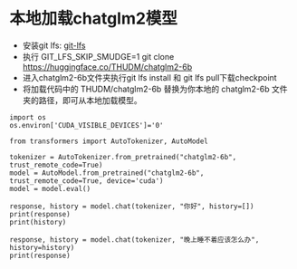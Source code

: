 # 本地加载chatglm2模型
- 安装git lfs: [git-lfs](https://docs.github.com/zh/repositories/working-with-files/managing-large-files/installing-git-large-file-storage)
- 执行  GIT_LFS_SKIP_SMUDGE=1 git clone https://huggingface.co/THUDM/chatglm2-6b
- 进入chatglm2-6b文件夹执行git lfs install 和 git lfs pull下载checkpoint
- 将加载代码中的 THUDM/chatglm2-6b 替换为你本地的 chatglm2-6b 文件夹的路径，即可从本地加载模型。

```
import os
os.environ['CUDA_VISIBLE_DEVICES']='0'

from transformers import AutoTokenizer, AutoModel

tokenizer = AutoTokenizer.from_pretrained("chatglm2-6b", trust_remote_code=True)
model = AutoModel.from_pretrained("chatglm2-6b", trust_remote_code=True, device='cuda')
model = model.eval()

response, history = model.chat(tokenizer, "你好", history=[])
print(response)
print(history)

response, history = model.chat(tokenizer, "晚上睡不着应该怎么办", history=history)
print(response)
```
